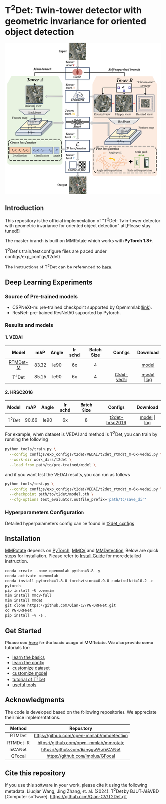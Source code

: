 # T<sup>2</sup>Det: Twin-tower detector with geometric invariance for oriented object detection

![](docs/figures/fig1.png)

## Introduction

This repository is the official implementation of "T<sup>2</sup>Det: Twin-tower detector with geometric invariance for oriented object detection" at [Please stay tuned!]

The master branch is built on MMRotate which works with **PyTorch 1.8+**.

T<sup>2</sup>Det's train/test configure files are placed under configs/exp_configs/t2det/

The Instructions of T<sup>2</sup>Det can be referenced to [here](docs/en/tutorials/t2det_tutorial.md).

## Deep Learning Experiments

### Source of Pre-trained models

* CSPNeXt-m: pre-trained checkpoint supported by Openmmlab([link](https://download.openmmlab.com/mmdetection/v3.0/rtmdet/cspnext_rsb_pretrain/cspnext-m_8xb256-rsb-a1-600e_in1k-ecb3bbd9.pth)).
* ResNet: pre-trained ResNet50 supported by Pytorch.

### Results and models


#### 1. VEDAI

|                    Model                     |  mAP  | Angle | lr schd | Batch Size |                           Configs                            |                           Download                           |
| :------------------------------------------: | :---: | :---: | :-----: | :--------: | :----------------------------------------------------------: | :----------------------------------------------------------: |
| [RTMDet-M](https://arxiv.org/abs/2212.07784) | 83.32 | le90  |   6x    |     4      |                                                              | [model](https://drive.google.com/file/d/1WCXqfqfS9sslkJ2OOk8A1RmxOteLShaV/view?usp=sharing) |
|               T<sup>2</sup>Det               | 85.15 | le90  |   6x    |     4      | [t2det-vedai](./configs/exp_configs/t2det/VEDAI/t2det_rtmdet_m-6x-vedai.py) | [model](https://drive.google.com/file/d/1SSPv49ms1Vs9tGHj48TZ3zdjqaVAWASo/view?usp=sharing) \|[log](./tools/work_dirs/t2det/VEDAI_log.log) |

#### 2. HRSC2016

|  Model  |  mAP  | Angle | lr schd | Batch Size |                           Configs                            |                           Download                           |
| :-----: | :---: | :---: | :-----: | :--------: | :----------------------------------------------------------: | :----------------------------------------------------------: |
| T<sup>2</sup>Det | 90.66 | le90  |   6x    |     8      | [t2det-hrsc2016](./configs/exp_configs/t2det/hrsc/t2det_rtmdet_m-6x-hrsc.py) | [model](https://drive.google.com/file/d/1RT7sitAzAcmMcXiLQ4nYavxJBmvXoiBz/view?usp=sharing) \| [log](./tools/work_dirs/t2det/HRSC2016_log.log) |


For example, when dataset is VEDAI and method is T<sup>2</sup>Det, you can train by running the following

```bash
python tools/train.py \
  --config configs/exp_configs/t2det/VEDAI/t2det_rtmdet_m-6x-vedai.py \
  --work-dir work_dirs/t2det \
  --load_from path/to/pre-trained/model \
```

and if you want test the VEDAI results, you can run  as follows

```bash
python tools/test.py \
  --config configs/exp_configs/t2det/VEDAI/t2det_rtmdet_m-6x-vedai.py \
  --checkpoint path/to/t2det/model.pth \
  --cfg-options test_evaluator.outfile_prefix='path/to/save_dir'
```

### Hyperparameters Configuration

Detailed hyperparameters config can be found in [t2det_configs](./configs/exp_configs/t2det/VEDAI/t2det_rtmdet_m-6x-vedai.py)

## Installation

[MMRotate](https://github.com/open-mmlab/mmrotate/tree/1.x) depends on [PyTorch](https://pytorch.org/), [MMCV](https://github.com/open-mmlab/mmcv) and [MMDetection](https://github.com/open-mmlab/mmdetection).
Below are quick steps for installation.
Please refer to [Install Guide](https://mmrotate.readthedocs.io/en/latest/install.html) for more detailed instruction.

```shell
conda create --name openmmlab python=3.8 -y
conda activate openmmlab
conda install pytorch==1.8.0 torchvision==0.9.0 cudatoolkit=10.2 -c pytorch
pip install -U openmim
mim install mmcv-full
mim install mmdet
git clone https://github.com/Qian-CV/PG-DRFNet.git
cd PG-DRFNet
pip install -v -e .
```

## Get Started

Please see [here](docs/en/get_started.md) for the basic usage of MMRotate.
We also provide some tutorials for:

- [learn the basics](docs/en/intro.md)
- [learn the config](docs/en/tutorials/customize_config.md)
- [customize dataset](docs/en/tutorials/customize_dataset.md)
- [customize model](docs/en/tutorials/customize_models.md)
- [tutorial of  T<sup>2</sup>Det](docs/en/tutorials/t2det_tutorial.md)
- [useful tools](docs/en/tutorials/useful_tools.md)

## Acknowledgments

The code is developed based on the following repositories. We appreciate their nice implementations.

|  Method  |                Repository                 |
| :------: | :---------------------------------------: |
|  RTMDet  | https://github.com/open-mmlab/mmdetection |
| RTMDet-R |  https://github.com/open-mmlab/mmrotate   |
|  ECANet  |    https://github.com/BangguWu/ECANet     |
|  QFocal  |     https://github.com/implus/GFocal      |

## Cite this repository

If you use this software in your work, please cite it using the following metadata. Liuqian Wang, Jing Zhang, et. al. (2024). T<sup>2</sup>Det by BJUT-AI&VBD [Computer software]. https://github.com/Qian-CV/T2Det.git
